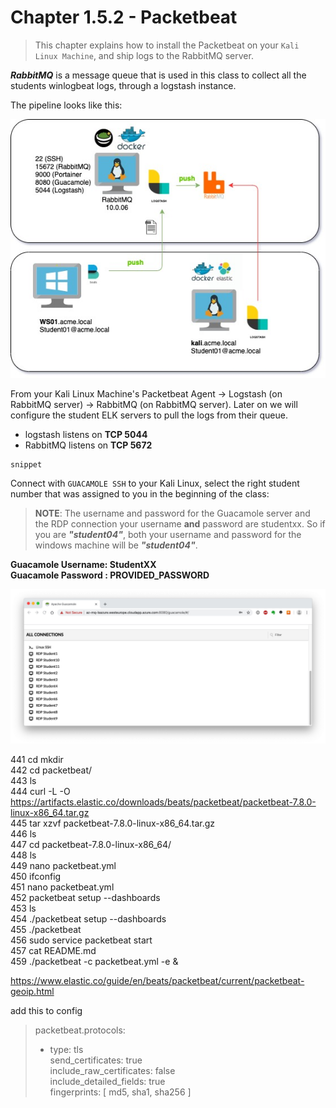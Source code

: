 #   Chapter 1.5.2 - Packetbeat
>This chapter explains how to install the Packetbeat on your `Kali Linux Machine`, and ship logs to the RabbitMQ server.

***RabbitMQ*** is a message queue that is used in this class to collect all the students winlogbeat logs, through a logstash instance.

The pipeline looks like this:

![Screenshot command](./assets/01-studentpipe.jpg)

From your Kali Linux Machine's Packetbeat Agent -> Logstash (on RabbitMQ server) -> RabbitMQ (on RabbitMQ server). Later on we will configure the student ELK servers to pull the logs from their queue.

- logstash listens on **TCP 5044**
- RabbitMQ listens on **TCP 5672**

```code
snippet
```
Connect with `GUACAMOLE SSH` to your Kali Linux, select the right student number that was assigned to you in the beginning of the class:

> **NOTE**: The username and password for the Guacamole server and the RDP connection your username __and__ password are studentxx. So if you are ***"student04"***, both your username and password for the windows machine will be ***"student04"***.

**Guacamole Username: StudentXX**  
**Guacamole Password : PROVIDED_PASSWORD**

![Screenshot command](./assets/02-guacamole.jpg)

441  cd mkdir  
  442  cd packetbeat/  
  443  ls  
  444  curl -L -O https://artifacts.elastic.co/downloads/beats/packetbeat/packetbeat-7.8.0-linux-x86_64.tar.gz  
  445  tar xzvf packetbeat-7.8.0-linux-x86_64.tar.gz  
  446  ls  
  447  cd packetbeat-7.8.0-linux-x86_64/  
  448  ls  
  449  nano packetbeat.yml   
  450  ifconfig  
  451  nano packetbeat.yml   
  452  packetbeat setup --dashboards  
  453  ls  
  454  ./packetbeat setup --dashboards  
  455  ./packetbeat   
  456  sudo service packetbeat start  
  457  cat README.md   
  459  ./packetbeat -c packetbeat.yml -e &  
  
https://www.elastic.co/guide/en/beats/packetbeat/current/packetbeat-geoip.html

add this to config

>packetbeat.protocols:  
>- type: tls  
>  send_certificates: true  
>  include_raw_certificates: false  
>  include_detailed_fields: true  
>  fingerprints: [ md5, sha1, sha256 ]  